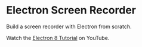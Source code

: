 # Electron Screen Recorder

Build a screen recorder with Electron from scratch. 

Watch the [Electron 8 Tutorial](https://youtu.be/3yqDxhR2XxE) on YouTube. 